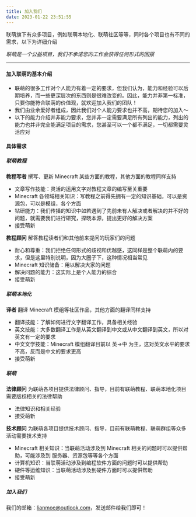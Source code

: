 ```yaml
---
title: 加入我们
date: 2023-01-22 23:51:55
---
```


联萌旗下有众多项目，例如联萌本地化、联萌社区等等，同时各个项目也有不同的需求，以下为详细介绍

*联萌是一个公益项目，我们不承诺您的工作会获得任何形式的回报*

------

#### 加入联萌的基本介绍
- 联萌的很多工作对个人能力有着一定的要求，但我们认为，能力和经验可以后期培养，而一些更深层次的东西则是很难改变的。因此，能力并非第一标准，只要你能符合联萌的价值观，就欢迎加入我们的团队！
- 我们由业余爱好者组成，因此我们对个人能力要求也并不高，期待您的加入～
- 以下的能力介绍并非能力要求，您并非一定需要满足所有列出的能力，列出的能力也并非完全能满足项目的需求，您甚至可以一个都不满足，一切都需要灵活应对

#### 具体需求
##### 联萌教程
**教程写者**
撰写、更新 Minecraft 某些方面的教程，其他方面的教程同样支持
- 文章写作技能：灵活的运用文字对教程文章的编写至关重要
- Minecraft 各领域相关知识：写教程之前得先拥有一定的知识基础，可以是资源包，可以是模组，各个方面
- 钻研能力：我们传播的知识中如若遇到了先前未有人解决或者解决的并不好的问题，就需要我们进行研究，探晓本源，提出更好的解决方案
- 接受萌新

**教程顾问**
解答教程读者们和其他前来提问的玩家们的问题
- 耐心和尊重：我们拒绝任何形式的歧视和优越感，这同样是整个联萌内的要求，但是这里特别说明，因为大圈子下，这种情况相当常见
- Minecraft 知识储备：用以解决大家的问题
- 解决问题的能力：这实际上是个人能力的综合
 - 接受萌新

##### 联萌本地化
**译者**
翻译 Minecraft 模组等社区作品，其他方面的翻译同样支持
- 翻译技能：了解如何进行文字翻译工作，具备相关经验
- 英文技能：大多数翻译工作是从英文翻译到中文或从中文翻译到英文，所以对英文有一定的要求
- 中文文学技能：Minecraft 模组翻译目前以 英->中 为主，这对英文水平的要求不高，反而是中文的要求更高
- 接受萌新

##### 联萌
**法律顾问**
为联萌各项目提供法律顾问、指导，目前有联萌教程、联萌本地化项目需要版权相关的法律帮助
- 法律知识和相关经验
- 接受萌新

**技术顾问**
为联萌各项目提供技术顾问、指导，目前有联萌教程、联萌群组等众多活动需要技术支持
- Minecraft 相关知识：当联萌活动涉及到 Minecraft 相关的问题时可以提供帮助，可能涉及到 服务器、资源包等等各个方面
- 计算机知识：当联萌活动涉及到编程软件方面的问题时可以提供帮助
- 硬件等运维知识：当联萌活动涉及到硬件方面时可以提供帮助
- 接受萌新

##### 加入我们
我们的邮箱：lianmoe@outlook.com，发送邮件给我们即可！